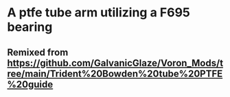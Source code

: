 # A ptfe tube arm utilizing a F695 bearing
## Remixed from https://github.com/GalvanicGlaze/Voron_Mods/tree/main/Trident%20Bowden%20tube%20PTFE%20guide
